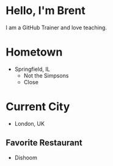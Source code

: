 # Hello, I'm Brent
I am a GitHub Trainer and love teaching.

# Hometown
* Springfield, IL
  * Not the Simpsons
  * Close

# Current City
* London, UK

## Favorite Restaurant
* Dishoom
